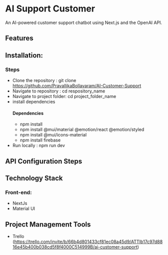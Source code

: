 # **AI Support Customer**
An AI-powered customer support chatbot using Next.js and the OpenAI API.

## **Features**

## **Installation:**  
### **Steps**  
- Clone the repository : git clone https://github.com/PravallikaBollavaram/AI-Customer-Support
- Navigate to repository : cd respository_name
- Navigate to project folder: cd project_folder_name
- install dependencies  
  #### **Dependencies**
  - npm install
  - npm install @mui/material @emotion/react @emotion/styled
  - npm install @mui/icons-material
  - npm install firebase
- Run locally : npm run dev

## **API Configuration Steps**

## **Technology Stack**  
### **Front-end:**  
- NextJs
- Material UI

## **Project Management Tools**
- Trello (https://trello.com/invite/b/66b4d801433cf81ec08a45d9/ATTIb17c97d8816e45b400b038cd5f8f4000C514999B/ai-customer-support)
